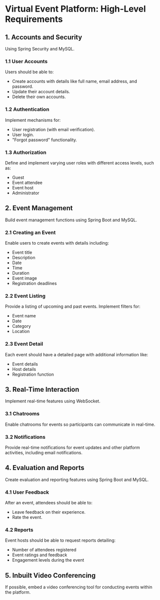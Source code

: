 # Virtual Event Platform: High-Level Requirements

## 1. Accounts and Security
Using Spring Security and MySQL.

### 1.1 User Accounts
Users should be able to:
- Create accounts with details like full name, email address, and password.
- Update their account details.
- Delete their own accounts.

### 1.2 Authentication
Implement mechanisms for:
- User registration (with email verification).
- User login.
- "Forgot password" functionality.

### 1.3 Authorization
Define and implement varying user roles with different access levels, such as:
- Guest
- Event attendee
- Event host
- Administrator

## 2. Event Management
Build event management functions using Spring Boot and MySQL.

### 2.1 Creating an Event
Enable users to create events with details including:
- Event title
- Description
- Date
- Time
- Duration
- Event image
- Registration deadlines

### 2.2 Event Listing
Provide a listing of upcoming and past events. Implement filters for:
- Event name
- Date
- Category
- Location

### 2.3 Event Detail
Each event should have a detailed page with additional information like:
- Event details
- Host details
- Registration function

## 3. Real-Time Interaction
Implement real-time features using WebSocket.

### 3.1 Chatrooms
Enable chatrooms for events so participants can communicate in real-time.

### 3.2 Notifications
Provide real-time notifications for event updates and other platform activities, including email notifications.

## 4. Evaluation and Reports
Create evaluation and reporting features using Spring Boot and MySQL.

### 4.1 User Feedback
After an event, attendees should be able to:
- Leave feedback on their experience.
- Rate the event.

### 4.2 Reports
Event hosts should be able to request reports detailing:
- Number of attendees registered
- Event ratings and feedback
- Engagement levels during the event

## 5. Inbuilt Video Conferencing
If possible, embed a video conferencing tool for conducting events within the platform.